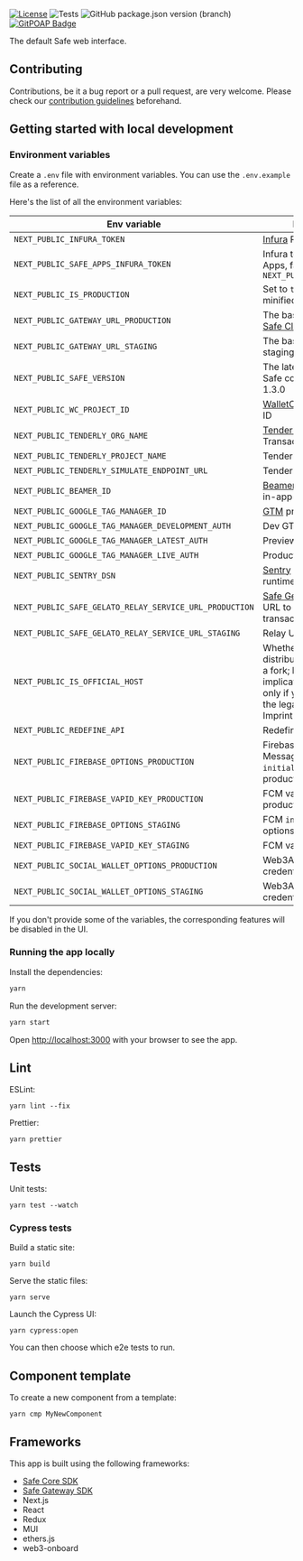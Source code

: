
[![License](https://img.shields.io/github/license/safe-global/safe-wallet-web)](https://github.com/safe-global/safe-wallet-web/blob/main/LICENSE)
![Tests](https://img.shields.io/github/actions/workflow/status/safe-global/safe-wallet-web/test.yml?branch=main&label=tests)
![GitHub package.json version (branch)](https://img.shields.io/github/package-json/v/safe-global/safe-wallet-web)
[![GitPOAP Badge](https://public-api.gitpoap.io/v1/repo/safe-global/safe-wallet-web/badge)](https://www.gitpoap.io/gh/safe-global/safe-wallet-web)

The default Safe web interface.

## Contributing

Contributions, be it a bug report or a pull request, are very welcome. Please check our [contribution guidelines](CONTRIBUTING.md) beforehand.

## Getting started with local development

### Environment variables

Create a `.env` file with environment variables. You can use the `.env.example` file as a reference.

Here's the list of all the environment variables:

| Env variable                                           | Description
| ------------------------------------------------------ | -----------
| `NEXT_PUBLIC_INFURA_TOKEN`                             | [Infura](https://docs.infura.io/infura/networks/ethereum/how-to/secure-a-project/project-id) RPC API token
| `NEXT_PUBLIC_SAFE_APPS_INFURA_TOKEN`                   | Infura token for Safe Apps, falls back to `NEXT_PUBLIC_INFURA_TOKEN`
| `NEXT_PUBLIC_IS_PRODUCTION`                            | Set to `true` to build a minified production app
| `NEXT_PUBLIC_GATEWAY_URL_PRODUCTION`                   | The base URL for the [Safe Client Gateway](https://github.com/safe-global/safe-client-gateway)
| `NEXT_PUBLIC_GATEWAY_URL_STAGING`                      | The base CGW URL on staging
| `NEXT_PUBLIC_SAFE_VERSION`                             | The latest version of the Safe contract, defaults to 1.3.0
| `NEXT_PUBLIC_WC_PROJECT_ID`                            | [WalletConnect v2](https://docs.walletconnect.com/2.0/cloud/relay) project ID
| `NEXT_PUBLIC_TENDERLY_ORG_NAME`                        | [Tenderly](https://tenderly.co) org name for Transaction Simulation
| `NEXT_PUBLIC_TENDERLY_PROJECT_NAME`                    | Tenderly project name
| `NEXT_PUBLIC_TENDERLY_SIMULATE_ENDPOINT_URL`           | Tenderly simulation URL
| `NEXT_PUBLIC_BEAMER_ID`                                | [Beamer](https://www.getbeamer.com) is a news feed for in-app announcements
| `NEXT_PUBLIC_GOOGLE_TAG_MANAGER_ID`                    | [GTM](https://tagmanager.google.com) project id
| `NEXT_PUBLIC_GOOGLE_TAG_MANAGER_DEVELOPMENT_AUTH`      | Dev GTM key
| `NEXT_PUBLIC_GOOGLE_TAG_MANAGER_LATEST_AUTH`           | Preview GTM key
| `NEXT_PUBLIC_GOOGLE_TAG_MANAGER_LIVE_AUTH`             | Production GTM key
| `NEXT_PUBLIC_SENTRY_DSN`                               | [Sentry](https://sentry.io) id for tracking runtime errors
| `NEXT_PUBLIC_SAFE_GELATO_RELAY_SERVICE_URL_PRODUCTION` | [Safe Gelato Relay Service](https://github.com/safe-global/safe-gelato-relay-service) URL to allow relaying transactions via Gelato
| `NEXT_PUBLIC_SAFE_GELATO_RELAY_SERVICE_URL_STAGING`    | Relay URL on staging
| `NEXT_PUBLIC_IS_OFFICIAL_HOST`                         | Whether it's the official distribution of the app, or a fork; has legal implications. Set to true only if you also update the legal pages like Imprint and Terms of use
| `NEXT_PUBLIC_REDEFINE_API`                             | Redefine API base URL
| `NEXT_PUBLIC_FIREBASE_OPTIONS_PRODUCTION`              | Firebase Cloud Messaging (FCM) `initializeApp` options on production
| `NEXT_PUBLIC_FIREBASE_VAPID_KEY_PRODUCTION`            | FCM vapid key on production
| `NEXT_PUBLIC_FIREBASE_OPTIONS_STAGING`                 | FCM `initializeApp` options on staging
| `NEXT_PUBLIC_FIREBASE_VAPID_KEY_STAGING`               | FCM vapid key on staging
| `NEXT_PUBLIC_SOCIAL_WALLET_OPTIONS_PRODUCTION`         | Web3Auth and Google credentials (production)
| `NEXT_PUBLIC_SOCIAL_WALLET_OPTIONS_STAGING`            | Web3Auth and Google credentials (staging)

If you don't provide some of the variables, the corresponding features will be disabled in the UI.

### Running the app locally

Install the dependencies:

```bash
yarn
```

Run the development server:

```bash
yarn start
```

Open [http://localhost:3000](http://localhost:3000) with your browser to see the app.

## Lint

ESLint:

```
yarn lint --fix
```

Prettier:

```
yarn prettier
```

## Tests

Unit tests:

```
yarn test --watch
```

### Cypress tests

Build a static site:

```
yarn build
```

Serve the static files:

```
yarn serve
```

Launch the Cypress UI:

```
yarn cypress:open
```

You can then choose which e2e tests to run.

## Component template

To create a new component from a template:

```
yarn cmp MyNewComponent
```

## Frameworks

This app is built using the following frameworks:

- [Safe Core SDK](https://github.com/safe-global/safe-core-sdk)
- [Safe Gateway SDK](https://github.com/safe-global/safe-gateway-typescript-sdk)
- Next.js
- React
- Redux
- MUI
- ethers.js
- web3-onboard
